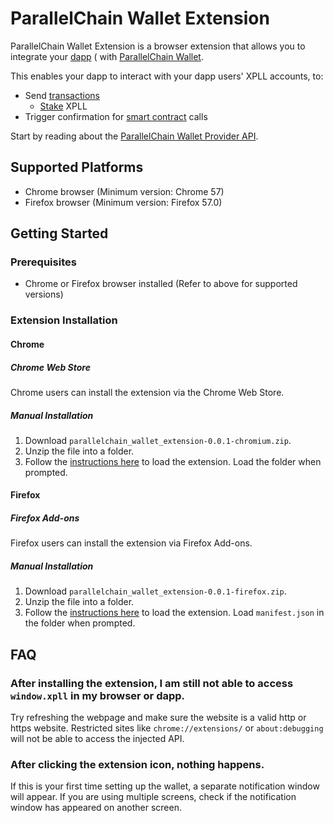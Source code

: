 # ParallelChain Wallet Extension

ParallelChain Wallet Extension is a browser extension that allows you to integrate your [dapp](./definition.md#provider) ( with [ParallelChain Wallet](../concepts/wallet.md).

This enables your dapp to interact with your dapp users' XPLL accounts, to:

- Send [transactions](../concepts/transaction.md#transaction)
  - [Stake](../concepts/staking/what_is_staking.md) XPLL
- Trigger confirmation for [smart contract](../concepts/smartcontract.md) calls 

Start by reading about the [ParallelChain Wallet Provider API](./provider/intro.md).

## Supported Platforms

- Chrome browser (Minimum version: Chrome 57)
- Firefox browser (Minimum version: Firefox 57.0)

## Getting Started

### Prerequisites

- Chrome or Firefox browser installed (Refer to above for supported versions)

### Extension Installation

#### Chrome

##### Chrome Web Store

Chrome users can install the extension via the Chrome Web Store.

##### Manual Installation

1. Download `parallelchain_wallet_extension-0.0.1-chromium.zip`.
2. Unzip the file into a folder.
3. Follow the [instructions here][1] to load the extension. Load the folder when prompted.

[1]: https://developer.chrome.com/docs/extensions/mv3/getstarted/development-basics/#load-unpacked

#### Firefox

##### Firefox Add-ons

Firefox users can install the extension via Firefox Add-ons.

##### Manual Installation

1. Download `parallelchain_wallet_extension-0.0.1-firefox.zip`.
2. Unzip the file into a folder.
3. Follow the [instructions here][2] to load the extension. Load `manifest.json` in the folder when prompted.

[2]: https://extensionworkshop.com/documentation/develop/temporary-installation-in-firefox/

## FAQ

### After installing the extension, I am still not able to access `window.xpll` in my browser or dapp.

Try refreshing the webpage and make sure the website is a valid http or https website. Restricted sites like `chrome://extensions/` or `about:debugging` will not be able to access the injected API.

### After clicking the extension icon, nothing happens.

If this is your first time setting up the wallet, a separate notification window will appear. If you are using multiple screens, check if the notification window has appeared on another screen.
